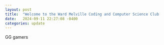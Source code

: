 ```yaml
---
layout: post
title:  "Welcome to the Ward Melville Coding and Computer Science Club Website! Glad you made it!"
date:   2024-09-11 22:27:08 -0400
categories: update
---
```

GG gamers
